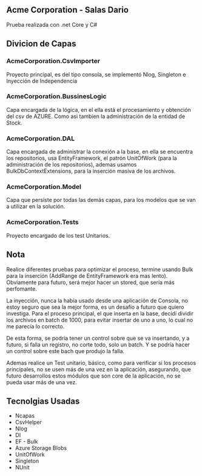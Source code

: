 ## Acme Corporation - Salas Dario
Prueba realizada con .net Core y C#
## Divicion de Capas
### AcmeCorporation.CsvImporter
Proyecto principal, es del tipo consola, se implementó Nlog, Singleton e Inyección de Independencia
### AcmeCorporation.BussinesLogic
Capa encargada de la lógica, en el ella está el procesamiento y obtención del csv de AZURE. Como asi tambien la administración de la entidad de Stock.
### AcmeCorporation.DAL
Capa encargada de administrar la conexión a la base, en ella se encuentra los repositorios, usa EntityFramework, el patrón UnitOfWork (para la administración de los repositorios), ademas usamos BulkDbContextExtensions, para la inserción masiva de los archivos.
### AcmeCorporation.Model
Capa que persiste por todas las demás capas, para los modelos que se van a utilizar en la solución.
### AcmeCorporation.Tests
Proyecto encargado de los test Unitarios.
## Nota
Realice diferentes pruebas para optimizar el proceso, termine usando Bulk para la inserción (AddRange de EntityFramework era mas lento). Obviamente para futuro, será mejor hacer un stored, que sería más perfomante. 

La inyección, nunca la había usado desde una aplicación de Consola, no estoy seguro que sea la mejor forma, es un desafío a futuro que quiero investiga.
Para el proceso principal, el que inserta en la base, decidí dividir los archivos en batch de 1000, para evitar insertar de uno a uno, lo cual no me parecía lo correcto. 

De esta forma, se podria tener un control sobre que se va insertando, y a futuro, si falla un registro, no corte todo, solo un batch. Y se podría hacer un control sobre este bach que produjo la falla.

Ademas realice un Test unitario, básico, como para verificar si los procesos principales, no se usen más de una vez en la aplicación, asegurando, que futuro desarrollos estos módulos que son core de la aplicación, no se pueda usar más de una vez.
## Tecnolgias Usadas
* Ncapas 
* CsvHelper 
* Nlog 
* DI 
* EF - Bulk 
* Azure Storage Blobs 
* UnitOfWork 
* Singleton 
* NUnit
